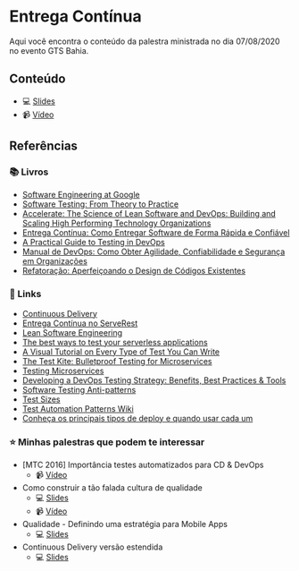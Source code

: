 # Entrega Contínua

Aqui você encontra o conteúdo da palestra ministrada no dia 07/08/2020 no evento GTS Bahia.

## Conteúdo

- :computer: [Slides](https://speakerdeck.com/samycici/entrega-continua)
- :video_camera: [Vídeo](https://www.youtube.com/watch?v=3QaTYmWctVQ)

## Referências

### :books: Livros

- [Software Engineering at Google](https://www.amazon.com.br/dp/1492082791/?coliid=I1E517XGRZ6GHW&colid=2ACIQ01SKFMIE&psc=1&ref_=lv_ov_lig_dp_it)
- [Software Testing: From Theory to Practice](https://sttp.site/)
- [Accelerate: The Science of Lean Software and DevOps: Building and Scaling High Performing Technology Organizations](https://www.amazon.com/dp/1942788339/ref=cm_sw_em_r_mt_dp_bCVkFbPAPD1ME)
- [Entrega Contínua: Como Entregar Software de Forma Rápida e Confiável](https://www.amazon.com/Entrega-Cont%C3%ADnua-Entregar-Confi%C3%A1vel-Portuguese-ebook/dp/B016LFWKG4/ref=sr_1_2?dchild=1&keywords=entrega+continua&qid=1596651315&sr=8-2)
- [A Practical Guide to Testing in DevOps](https://leanpub.com/testingindevops)
- [Manual de DevOps: Como Obter Agilidade, Confiabilidade e Segurança em Organizações](https://www.amazon.com.br/dp/8550802697/ref=cm_sw_em_r_mt_dp_0SVkFb7VF4D2T)
- [Refatoração: Aperfeiçoando o Design de Códigos Existentes](https://www.amazon.com.br/Refatora%C3%A7%C3%A3o-Aperfei%C3%A7oando-Design-C%C3%B3digos-Existentes/dp/8575227246/ref=sr_1_1?__mk_pt_BR=%C3%85M%C3%85%C5%BD%C3%95%C3%91&dchild=1&keywords=refatora%C3%A7%C3%A3o&qid=1595982820&sr=8-1)

### :link: Links

- [Continuous Delivery](https://continuousdelivery.com/)
- [Entrega Contínua no ServeRest](https://github.com/PauloGoncalvesBH/entrega-continua-no-serverest)
- [Lean Software Engineering](https://www.caroli.org/livro/lean-engineering/)
- [The best ways to test your serverless applications](https://www.freecodecamp.org/news/the-best-ways-to-test-your-serverless-applications-40b88d6ee31e/)
- [A Visual Tutorial on Every Type of Test You Can Write](https://medium.com/better-programming/a-visual-tutorial-on-every-type-of-test-you-can-write-ec9b83edcf35)
- [The Test Kite: Bulletproof Testing for Microservices](https://medium.com/@kyriacoselia/the-test-kite-bb9fe9fafd6)
- [Testing Microservices](https://www.luigicardarella.it/testing-microservices/)
- [Developing a DevOps Testing Strategy: Benefits, Best Practices & Tools](https://www.getzephyr.com/insights/developing-devops-testing-strategy-benefits-best-practices-tools)
- [Software Testing Anti-patterns](http://blog.codepipes.com/testing/software-testing-antipatterns.html)
- [Test Sizes](https://testing.googleblog.com/2010/12/test-sizes.html)
- [Test Automation Patterns Wiki](https://testautomationpatterns.org/wiki/index.php/Main_Page)
- [Conheça os principais tipos de deploy e quando usar cada um](https://blog.locaweb.com.br/desenvolvedores/conheca-os-principais-tipos-de-deploy-e-quando-usar-cada-um/)

### :star: Minhas palestras que podem te interessar

- [MTC 2016] Importância testes automatizados para CD & DevOps
    - :video_camera: [Vídeo](https://youtu.be/bIjNsAxQyAY)
- Como construir a tão falada cultura de qualidade
    - :computer: [Slides](https://speakerdeck.com/samycici/como-construir-a-tao-falada-cultura-de-qualidade)
    - :video_camera: [Vídeo](https://youtu.be/jFBkL2Sq7XQ)
- Qualidade - Definindo uma estratégia para Mobile Apps
    - :computer: [Slides](https://speakerdeck.com/samycici/qualidade-definindo-uma-estrategia-para-mobile-apps)
- Continuous Delivery versão estendida
    - :computer: [Slides](https://www.slideshare.net/samantacicilia/continuous-delivery-verso-estendida)
